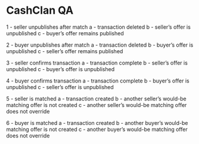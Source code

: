 # CashClan QA

1 - seller unpublishes after match
	a - transaction deleted
	b - seller’s offer is unpublished
	c - buyer’s offer remains published

2 - buyer unpublishes after match
	a - transaction deleted
	b - buyer’s offer is unpublished
	c - seller’s offer remains published

3 - seller confirms transaction
	a - transaction complete
	b - seller’s offer is unpublished
	c - buyer’s offer is unpublished

4 - buyer confirms transaction
	a - transaction complete
	b - buyer’s offer is unpublished
	c - seller’s offer is unpublished

5 - seller is matched
	a - transaction created
	b - another seller’s would-be matching offer is not created
	c - another seller’s would-be matching offer does not override 

6 - buyer is matched
	a - transaction created
	b - another buyer’s would-be matching offer is not created
	c - another buyer’s would-be matching offer does not override 